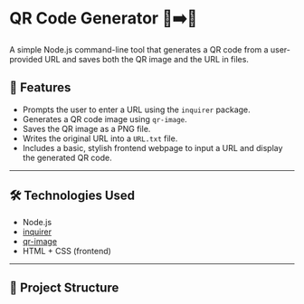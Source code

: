 # QR Code Generator 🧾➡️📱

A simple Node.js command-line tool that generates a QR code from a user-provided URL and saves both the QR image and the URL in files.

## 📌 Features

- Prompts the user to enter a URL using the `inquirer` package.
- Generates a QR code image using `qr-image`.
- Saves the QR image as a PNG file.
- Writes the original URL into a `URL.txt` file.
- Includes a basic, stylish frontend webpage to input a URL and display the generated QR code.

---

## 🛠️ Technologies Used

- Node.js
- [inquirer](https://www.npmjs.com/package/inquirer)
- [qr-image](https://www.npmjs.com/package/qr-image)
- HTML + CSS (frontend)

---

## 📂 Project Structure

